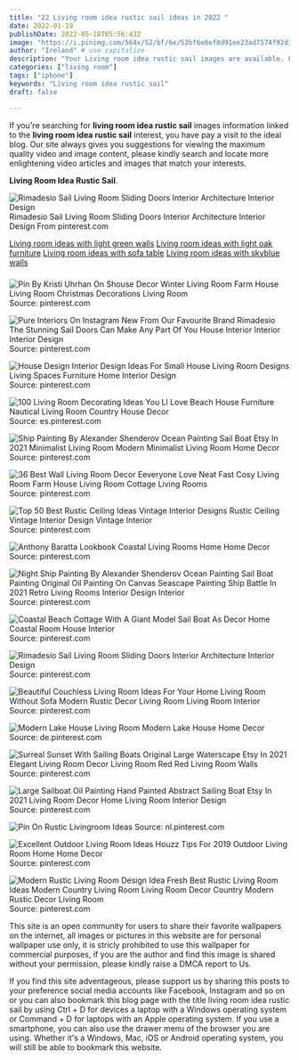 ```yaml
---
title: "22 Living room idea rustic sail ideas in 2022 "
date: 2022-01-19
publishDate: 2022-05-18T05:56:43Z
image: "https://i.pinimg.com/564x/52/bf/6e/52bf6e0ef8d91ee23ad7574f92d348fe.jpg"
author: "Ireland" # use capitalize
description: "Your Living room idea rustic sail images are available. Living room idea rustic sail are a topic that is being searched for and liked by netizens today. You can Get the Living room idea rustic sail files here. Download all free photos and vectors."
categories: ["living room"]
tags: ["iphone"]
keywords: "Living room idea rustic sail"
draft: false

---
```


If you're searching for **living room idea rustic sail** images information linked to the **living room idea rustic sail** interest, you have pay a visit to the ideal  blog.  Our site always  gives you  suggestions  for viewing  the maximum  quality video and image  content, please kindly search and locate more enlightening video articles and images  that match your interests.

**Living Room Idea Rustic Sail**. 

![Rimadesio Sail Living Room Sliding Doors Interior Architecture Interior Design](https://i.pinimg.com/originals/9b/5f/64/9b5f64b86e5bb648dfef60d18711dbe2.png "Rimadesio Sail Living Room Sliding Doors Interior Architecture Interior Design")
Rimadesio Sail Living Room Sliding Doors Interior Architecture Interior Design From pinterest.com

[Living room ideas with light green walls](/living-room-ideas-with-light-green-walls/)
[Living room ideas with light oak furniture](/living-room-ideas-with-light-oak-furniture/)
[Living room ideas with sofa table](/living-room-ideas-with-sofa-table/)
[Living room ideas with skyblue walls](/living-room-ideas-with-skyblue-walls/)



### 

 


![Pin By Kristi Uhrhan On Shouse Decor Winter Living Room Farm House Living Room Christmas Decorations Living Room](https://i.pinimg.com/originals/7e/90/ce/7e90ce7183785410a9299f06d9f8630f.png "Pin By Kristi Uhrhan On Shouse Decor Winter Living Room Farm House Living Room Christmas Decorations Living Room")
Source: pinterest.com

 

![Pure Interiors On Instagram New From Our Favourite Brand Rimadesio The Stunning Sail Doors Can Make Any Part Of You House Interior Interior Interior Design](https://i.pinimg.com/originals/6d/0d/59/6d0d598e15e1c616a3313c462b7ce258.jpg "Pure Interiors On Instagram New From Our Favourite Brand Rimadesio The Stunning Sail Doors Can Make Any Part Of You House Interior Interior Interior Design")
Source: pinterest.com

 

![House Design Interior Design Ideas For Small House Living Room Designs Living Spaces Furniture Home Interior Design](https://i.pinimg.com/originals/7c/bb/b9/7cbbb90848682ab937d37cc156baf5cc.jpg "House Design Interior Design Ideas For Small House Living Room Designs Living Spaces Furniture Home Interior Design")
Source: pinterest.com

 

![100 Living Room Decorating Ideas You Ll Love Beach House Furniture Nautical Living Room Country House Decor](https://i.pinimg.com/originals/20/99/81/209981c054ebee11b842f2586d4d537f.jpg "100 Living Room Decorating Ideas You Ll Love Beach House Furniture Nautical Living Room Country House Decor")
Source: es.pinterest.com

 

![Ship Painting By Alexander Shenderov Ocean Painting Sail Boat Etsy In 2021 Minimalist Living Room Modern Minimalist Living Room Home Decor](https://i.pinimg.com/originals/64/0a/1a/640a1aadca0168c38039ffb5ba6dc15b.jpg "Ship Painting By Alexander Shenderov Ocean Painting Sail Boat Etsy In 2021 Minimalist Living Room Modern Minimalist Living Room Home Decor")
Source: pinterest.com

 

![36 Best Wall Living Room Decor Eeveryone Love Neat Fast Cosy Living Room Farm House Living Room Cottage Living Rooms](https://i.pinimg.com/736x/ed/c8/51/edc8518a25797e7edcf4a678202c24ce.jpg "36 Best Wall Living Room Decor Eeveryone Love Neat Fast Cosy Living Room Farm House Living Room Cottage Living Rooms")
Source: pinterest.com

 

![Top 50 Best Rustic Ceiling Ideas Vintage Interior Designs Rustic Ceiling Vintage Interior Design Vintage Interior](https://i.pinimg.com/736x/09/66/66/096666665681390bf2e712b9d85fc2e5.jpg "Top 50 Best Rustic Ceiling Ideas Vintage Interior Designs Rustic Ceiling Vintage Interior Design Vintage Interior")
Source: pinterest.com

 

![Anthony Baratta Lookbook Coastal Living Rooms Home Home Decor](https://i.pinimg.com/originals/78/3f/18/783f18891ebabf79099569cb12b17990.jpg "Anthony Baratta Lookbook Coastal Living Rooms Home Home Decor")
Source: pinterest.com

 

![Night Ship Painting By Alexander Shenderov Ocean Painting Sail Boat Painting Original Oil Painting On Canvas Seascape Painting Ship Battle In 2021 Retro Living Rooms Interior Design Interior](https://i.pinimg.com/736x/da/a1/07/daa107bd72feaf6b224197babcef12a1.jpg "Night Ship Painting By Alexander Shenderov Ocean Painting Sail Boat Painting Original Oil Painting On Canvas Seascape Painting Ship Battle In 2021 Retro Living Rooms Interior Design Interior")
Source: pinterest.com

 

![Coastal Beach Cottage With A Giant Model Sail Boat As Decor Home Coastal Room House Interior](https://i.pinimg.com/736x/84/bd/4f/84bd4f75efbf5d1116149d51287175ee.jpg "Coastal Beach Cottage With A Giant Model Sail Boat As Decor Home Coastal Room House Interior")
Source: pinterest.com

 

![Rimadesio Sail Living Room Sliding Doors Interior Architecture Interior Design](https://i.pinimg.com/originals/9b/5f/64/9b5f64b86e5bb648dfef60d18711dbe2.png "Rimadesio Sail Living Room Sliding Doors Interior Architecture Interior Design")
Source: pinterest.com

 

![Beautiful Couchless Living Room Ideas For Your Home Living Room Without Sofa Modern Rustic Decor Living Room Living Room Interior](https://i.pinimg.com/originals/a9/f1/fc/a9f1fcc4c522914fea543f2c1f42b756.jpg "Beautiful Couchless Living Room Ideas For Your Home Living Room Without Sofa Modern Rustic Decor Living Room Living Room Interior")
Source: pinterest.com

 

![Modern Lake House Living Room Modern Lake House Home Decor](https://i.pinimg.com/originals/6c/eb/94/6ceb9491f9669839f16c2966e53ec854.jpg "Modern Lake House Living Room Modern Lake House Home Decor")
Source: de.pinterest.com

 

![Surreal Sunset With Sailing Boats Original Large Waterscape Etsy In 2021 Elegant Living Room Decor Living Room Red Red Living Room Walls](https://i.pinimg.com/originals/58/88/16/588816f5925a1f08f3e2a6a09ece04bc.jpg "Surreal Sunset With Sailing Boats Original Large Waterscape Etsy In 2021 Elegant Living Room Decor Living Room Red Red Living Room Walls")
Source: pinterest.com

 

![Large Sailboat Oil Painting Hand Painted Abstract Sailing Boat Etsy In 2021 Living Room Decor Home Living Room Interior Design](https://i.pinimg.com/originals/88/e1/0d/88e10dd76ff64a32d451948669368cb0.png "Large Sailboat Oil Painting Hand Painted Abstract Sailing Boat Etsy In 2021 Living Room Decor Home Living Room Interior Design")
Source: pinterest.com

 

![Pin On Rustic Livingroom Ideas](https://i.pinimg.com/736x/d6/71/70/d6717092e7e5d0decee0e087c82563fa.jpg "Pin On Rustic Livingroom Ideas")
Source: nl.pinterest.com

 

![Excellent Outdoor Living Room Ideas Houzz Tips For 2019 Outdoor Living Room Home Home Decor](https://i.pinimg.com/474x/31/b5/b3/31b5b3fbd9408162cb46177b60fedb06.jpg "Excellent Outdoor Living Room Ideas Houzz Tips For 2019 Outdoor Living Room Home Home Decor")
Source: pinterest.com

 

![Modern Rustic Living Room Design Idea Fresh Best Rustic Living Room Ideas Modern Country Living Room Living Room Decor Country Modern Rustic Decor Living Room](https://i.pinimg.com/564x/52/bf/6e/52bf6e0ef8d91ee23ad7574f92d348fe.jpg "Modern Rustic Living Room Design Idea Fresh Best Rustic Living Room Ideas Modern Country Living Room Living Room Decor Country Modern Rustic Decor Living Room")
Source: pinterest.com

 

This site is an open community for users to share their favorite wallpapers on the internet, all images or pictures in this website are for personal wallpaper use only, it is stricly prohibited to use this wallpaper for commercial purposes, if you are the author and find this image is shared without your permission, please kindly raise a DMCA report to Us.

If you find this site adventageous, please support us by sharing this posts to your preference social media accounts like Facebook, Instagram and so on or you can also bookmark this blog page with the title living room idea rustic sail by using Ctrl + D for devices a laptop with a Windows operating system or Command + D for laptops with an Apple operating system. If you use a smartphone, you can also use the drawer menu of the browser you are using. Whether it's a Windows, Mac, iOS or Android operating system, you will still be able to bookmark this website.
